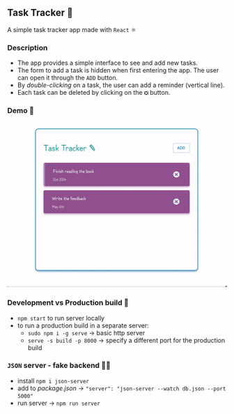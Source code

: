 ## Task Tracker 📝

A simple task tracker app made with `React` ⚛

### Description

- The app provides a simple interface to see and add new tasks.
- The form to add a task is hidden when first entering the app. The user can open it through the `ADD` button.
- By _double-clicking_ on a task, the user can add a reminder (vertical line).
- Each task can be deleted by clicking on the `❎` button.

### Demo 📼

<img src='./media/demo.gif'>

### Development vs Production build 🧱

- `npm start` to run server locally
- to run a production build in a separate server:
  - `sudo npm i -g serve` -> basic http server
  - `serve -s build -p 8000` -> specify a different port for the production build

### `JSON` server - fake backend 🤷‍♀️

- install `npm i json-server`
- add to _package.json_ -> `"server": "json-server --watch db.json --port 5000"`
- run server -> `npm run server`